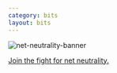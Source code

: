 ```yaml
---
category: bits
layout: bits
---
```


![net-neutrality-banner](/images/bits/2017/net-neutrality-banner.jpg)

[Join the fight for net neutrality.](https://www.battleforthenet.com/)

